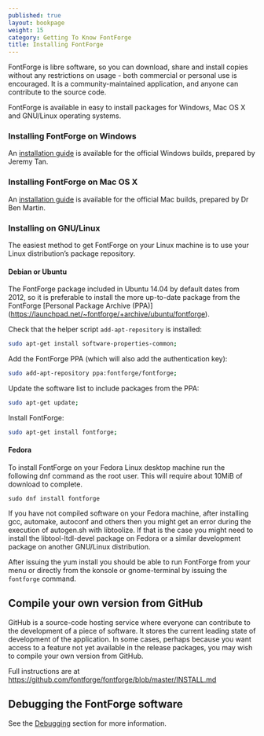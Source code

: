 ```yaml
---
published: true
layout: bookpage
weight: 15
category: Getting To Know FontForge
title: Installing FontForge
---
```


FontForge is libre software, so you can download, share and install copies without any restrictions on usage - both commercial or personal use is encouraged.
It is a community-maintained application, and anyone can contribute to the source code.

FontForge is available in easy to install packages for Windows, Mac OS X and GNU/Linux operating systems. 

### Installing FontForge on Windows

An [installation guide](http://fontforge.github.io/en-US/downloads/windows/) is available for the official Windows builds, prepared by Jeremy Tan.

### Installing FontForge on Mac OS X

An [installation guide](http://fontforge.github.io/en-US/downloads/mac/) is available for the official Mac builds, prepared by Dr Ben Martin. 

### Installing on GNU/Linux

The easiest method to get FontForge on your Linux machine is to use your Linux distribution’s package repository.

#### Debian or Ubuntu

The FontForge package included in Ubuntu 14.04 by default dates from 2012, so it is preferable to install the more up-to-date package from the FontForge [Personal Package Archive (PPA)] (https://launchpad.net/~fontforge/+archive/ubuntu/fontforge).

Check that the helper script `add-apt-repository` is installed:
    
```sh
sudo apt-get install software-properties-common;
```

Add the FontForge PPA (which will also add the authentication key):
    
```sh
sudo add-apt-repository ppa:fontforge/fontforge;
```

Update the software list to include packages from the PPA:
    
```sh
sudo apt-get update;
```

Install FontForge:
    
```sh
sudo apt-get install fontforge;
```

#### Fedora

To install FontForge on your Fedora Linux desktop machine run the following dnf command as the root user. 
This will require about 10MiB of download to complete.

```
sudo dnf install fontforge
```

If you have not compiled software on your Fedora machine, after installing gcc, automake, autoconf and others then you might get an error during the execution of autogen.sh with libtoolize. 
If that is the case you might need to install the libtool-ltdl-devel package on Fedora or a similar development package on another GNU/Linux distribution.

After issuing the yum install you should be able to run FontForge from your menu or directly from the konsole or gnome-terminal by issuing the `fontforge` command.

## Compile your own version from GitHub

GitHub is a source-code hosting service where everyone can contribute to the development of a piece of software. 
It stores the current leading state of development of the application.
In some cases, perhaps because you want access to a feature not yet available in the release packages, you may wish to compile your own version from GitHub.

Full instructions are at <https://github.com/fontforge/fontforge/blob/master/INSTALL.md>

## Debugging the FontForge software

See the [Debugging](When_Things_Go_Wrong_With_Fontforge_Itself) section for more information.
